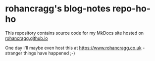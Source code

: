 # rohancragg's blog-notes repo-ho-ho

This repository contains source code for my MkDocs site hosted on [rohancragg.github.io](http://rohancragg.github.io)

One day I'll maybe even host this at <https://www.rohancragg.co.uk> - stranger things have happened ;-)
